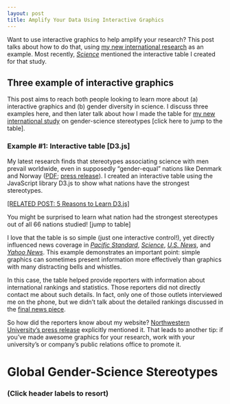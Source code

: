 ```yaml
---
layout: post
title: Amplify Your Data Using Interactive Graphics
---
```


Want to use interactive graphics to help amplify your research? This post talks about how to do that, using [my new international research](http://d-miller.github.io/assets/MillerEaglyLinn2015.pdf) as an example. Most recently, [_Science_](http://news.sciencemag.org/social-sciences/2015/05/science-still-seen-male-profession-according-international-study-gender-bias) mentioned the interactive table I created for that study.

## Three example of interactive graphics

This post aims to reach both people looking to learn more about (a) interactive graphics and (b) gender diversity in science. I discuss three examples here, and then later talk about how I made the table for [my new international study](http://d-miller.github.io/assets/MillerEaglyLinn2015.pdf) on gender-science stereotypes [click here to jump to the table]. 

### Example #1: Interactive table [D3.js]

My latest research finds that stereotypes associating science with men prevail worldwide, even in supposedly “gender-equal” nations like Denmark and Norway ([PDF](http://d-miller.github.io/assets/MillerEaglyLinn2015.pdf); [press release](http://www.northwestern.edu/newscenter/stories/2015/05/gender-science-stereotypes-persist-across-the-world.html)). I created an interactive table using the JavaScript library D3.js to show what nations have the strongest stereotypes. 

[[RELATED POST: 5 Reasons to Learn D3.js]](http://d-miller.github.io/Why-Learn-D3/)

You might be surprised to learn what nation had the strongest stereotypes out of all 66 nations studied! [jump to table]

I love that the table is so simple (just one interactive control!), yet directly influenced news coverage in [_Pacific Standard_](http://www.psmag.com/health-and-behavior/when-it-comes-to-female-scientists-seeing-is-believing), [_Science_](http://news.sciencemag.org/social-sciences/2015/05/science-still-seen-male-profession-according-international-study-gender-bias), [_U.S. News_](http://www.usnews.com/news/blogs/data-mine/2015/05/18/stem-gender-stereotypes-common-across-the-world), and [_Yahoo News_](http://news.yahoo.com/gender-science-stereotype-strongest-holland-082246004.html). This example demonstrates an important point: simple graphics can sometimes present information more effectively than graphics with many distracting bells and whistles.  

In this case, the table helped provide reporters with information about international rankings and statistics. Those reporters did not directly contact me about such details. In fact, only one of those outlets interviewed me on the phone, but we didn’t talk about the detailed rankings discussed in the [final news piece](http://news.sciencemag.org/social-sciences/2015/05/science-still-seen-male-profession-according-international-study-gender-bias).

So how did the reporters know about my website? [Northwestern University’s press release](http://www.northwestern.edu/newscenter/stories/2015/05/gender-science-stereotypes-persist-across-the-world.html) explicitly mentioned it. That leads to another tip: if you’ve made awesome graphics for your research, work with your university’s or company’s public relations office to promote it.

<script src="../assets/test/lib/d3.v3.min.js"></script>
<link rel="stylesheet" href="../assets/test/styles/styles.css">

<div id="table" style="padding-top: 0px;">
  <div id="titleCustom">
    <h1><strong>Global Gender-Science Stereotypes</strong></h1>
    <h3>(Click header labels to resort)</h3>
  </div>
  <div class="top25" style="text-align: center;"></div>
  <script src="../assets/test/js/top25.js"></script>
</div>
